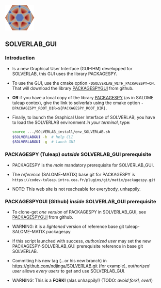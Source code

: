 
![logo](../images/logoSOLVERLAB.png)

## SOLVERLAB_GUI

### Introduction

- Is a new Graphical User Interface (GUI-IHM) developped for SOLVERLAB,
  this GUI uses the library PACKAGESPY.

- To use the GUI, use the cmake option `-DSOLVERLAB_WITH_PACKAGESPY=ON`.
  That will download the library [PACKAGESPYGUI](https://github.com/ndjinga/PACKAGESPYGUI) from github.

- **OR** if you have a local copy of the library
  [PACKAGESPY](https://codev-tuleap.intra.cea.fr/plugins/git/matix/packagespy.git)
  (as in SALOME tuleap contex), give the link to solverlab using the cmake option
  `-DPACKAGESPY_ROOT_DIR=${PACKAGESPY_ROOT_DIR}`.

- Finally, to launch the Graphical User Interface of SOLVERLAB,
  you have to load the SOLVERLAB environment *in your terminal*, type:

  ```bash
  source .../SOLVERLAB_install/env_SOLVERLAB.sh
  $SOLVERLABGUI -h  # help CLI
  $SOLVERLABGUI -g  # lanch GUI
  ```


### PACKAGESPY (Tuleap) *outside* SOLVERLAB_GUI prerequisite

- PACKAGESPY is the *main* mandatory prerequisite for SOLVERLAB_GUI.

- The *reference* (SALOME-MATIX) base git for PACKAGESPY is
  `https://codev-tuleap.intra.cea.fr/plugins/git/matix/packagespy.git`

- NOTE: This web site is not reacheable for everybody, unhappily.



### PACKAGESPYGUI (Github) *inside* SOLVERLAB_GUI prerequisite

- To clone-get *one version* of PACKAGESPY in SOLVERLAB_GUI, see
  [PACKAGESPYGUI](https://github.com/ndjinga/PACKAGESPYGUI) from github.

- WARNING: it is a *lightened* version of reference base git tuleap-SALOME-MATIX packagespy

- If this script launched with success, *authorized user*
  may set the new PACKAGESPY-SOLVERLAB_GUI
  prerequisite reference in base git SOLVERLAB.

- Commiting his new tag (...or his new branch) in
  https://github.com/ndjinga/SOLVERLAB.git (for example),
  *authorized user* allows *every users* to get and use SOLVERLAB_GUI.

- WARNING: This is a **FORK!** (alas unhappily!) (TODO: *avoid fork!, ever!*)
